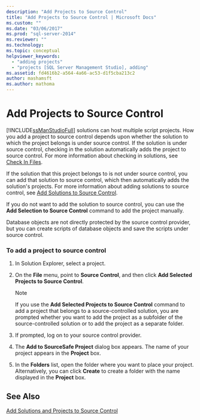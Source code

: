 ```yaml
---
description: "Add Projects to Source Control"
title: "Add Projects to Source Control | Microsoft Docs"
ms.custom: ""
ms.date: "03/06/2017"
ms.prod: "sql-server-2014"
ms.reviewer: ""
ms.technology:
ms.topic: conceptual
helpviewer_keywords: 
  - "adding projects"
  - "projects [SQL Server Management Studio], adding"
ms.assetid: fd4616b2-a564-4a66-ac53-d1f5cba213c2
author: mashamsft
ms.author: mathoma
---
```

# Add Projects to Source Control
  [!INCLUDE[ssManStudioFull](../includes/ssmanstudiofull-md.md)] solutions can host multiple script projects. How you add a project to source control depends upon whether the solution to which the project belongs is under source control. If the solution is under source control, checking in the solution automatically adds the project to source control. For more information about checking in solutions, see [Check In Files](../../2014/database-engine/check-in-files.md).  
  
 If the solution that this project belongs to is not under source control, you can add that solution to source control, which then automatically adds the solution's projects. For more information about adding solutions to source control, see [Add Solutions to Source Control](../../2014/database-engine/add-solutions-to-source-control.md).  
  
 If you do not want to add the solution to source control, you can use the **Add Selection to Source Control** command to add the project manually.  
  
 Database objects are not directly protected by the source control provider, but you can create scripts of database objects and save the scripts under source control.  
  
### To add a project to source control  
  
1.  In Solution Explorer, select a project.  
  
2.  On the **File** menu, point to **Source Control**, and then click **Add Selected Projects to Source Control**.  
  
    > [!NOTE]  
    >  If you use the **Add Selected Projects to Source Control** command to add a project that belongs to a source-controlled solution, you are prompted whether you want to add the project as a subfolder of the source-controlled solution or to add the project as a separate folder.  
  
3.  If prompted, log on to your source control provider.  
  
4.  The **Add to SourceSafe Project** dialog box appears. The name of your project appears in the **Project** box.  
  
5.  In the **Folders** list, open the folder where you want to place your project. Alternatively, you can click **Create** to create a folder with the name displayed in the **Project** box.  
  
## See Also  
 [Add Solutions and Projects to Source Control](../../2014/database-engine/add-solutions-and-projects-to-source-control.md)  
  
  
